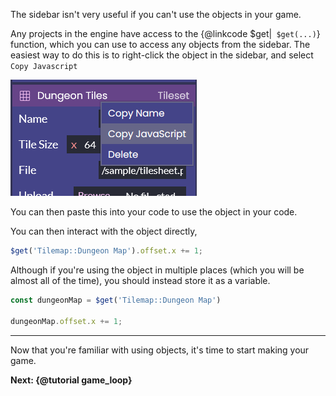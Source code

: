 The sidebar isn't very useful if you can't use the objects in your game.

Any projects in the engine have access to the {@linkcode $get|` $get(...)`} function, which you can use to access any objects from the sidebar. The easiest way to do this is to right-click the object in the sidebar, and select `Copy Javascript`

![](/tutorials/rc_copy_javascript.png)

You can then paste this into your code to use the object in your code.

You can then interact with the object directly,

```js
$get('Tilemap::Dungeon Map').offset.x += 1;
```

Although if you're using the object in multiple places (which you will be almost all of the time), you should instead store it as a variable.

```js
const dungeonMap = $get('Tilemap::Dungeon Map')

dungeonMap.offset.x += 1;
```

---
Now that you're familiar with using objects, it's time to start making your game.

**Next: {@tutorial game_loop}**